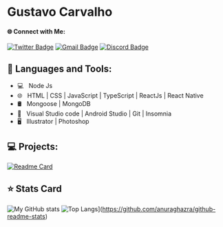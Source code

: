
# Gustavo Carvalho

#### 🌐 Connect with Me:
[![Twitter Badge](https://img.shields.io/badge/-@gustavocalb-blue?style=flat-square&labelColor=blue&logo=twitter&logoColor=white&link=https://twitter.com/gustavocalb)](https://twitter.com/dieegosf) [![Gmail Badge](https://img.shields.io/badge/-gugacalb@gmail.com-6633cc?style=flat-square&logo=Gmail&logoColor=white&link=mailto:diego.schell.f@gmail.com)](mailto:gugacalb@gmail.com) [![Discord Badge](https://img.shields.io/badge/Discord-545454?style=flat-square&logo=Discord&logoColor=white&link=https://www.linkedin.com/in/gustavo-carvalho-25b3a2211/)](https://www.linkedin.com/in/isadora-rodrigues-stangarlin-48402b141/)

## 🚀  Languages and Tools:
- 💻 &nbsp; Node Js
- 🌐 &nbsp; HTML | CSS | JavaScript | TypeScript | ReactJs | React Native
- 🛢 &nbsp; Mongoose | MongoDB
- 🔧 &nbsp;  Visual Studio code | Android Studio | Git | Insomnia
- 🖥 &nbsp; Illustrator | Photoshop  

## 💻 Projects:
[![Readme Card](https://github-readme-stats.vercel.app/api/pin/?username=FireShark688&repo=simplenote&theme=dark)](https://github.com/anuraghazra/github-readme-stats)


## ⭐ Stats Card
![My GitHub stats](https://github-readme-stats.vercel.app/api?username=FireShark688&show_icons=true&theme=midnight-purple)
![Top Langs](https://github-readme-stats.vercel.app/api/top-langs/?username=anuraghazra&layout=compact&theme=midnight-purple)](https://github.com/anuraghazra/github-readme-stats)

